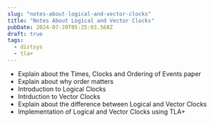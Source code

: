 ```yaml
---
slug: "notes-about-logical-and-vector-clocks"
title: "Notes About Logical and Vector Clocks"
pubDate: 2024-07-20T05:25:03.568Z
draft: true
tags:
  - distsys
  - tla+
---
```


- Explain about the Times, Clocks and Ordering of Events paper
- Explain about why order matters
- Introduction to Logical Clocks
- Intrduction to Vector Clocks
- Explain about the difference between Logical and Vector Clocks
- Implementation of Logical and Vector Clocks using TLA+

